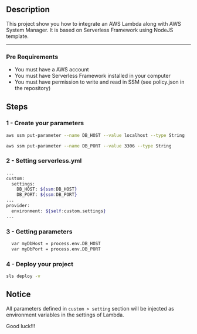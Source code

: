 ## Description
This project show you how to integrate an AWS Lambda along with AWS System Manager. It is based on Serverless Framework using NodeJS template.

---

### Pre Requirements
- You must have a AWS account
- You must have Serverless Framework installed in your computer
- You must have permission to write and read in SSM (see policy.json in the repository)


## Steps
### 1 - Create your parameters
```bash
aws ssm put-parameter --name DB_HOST --value localhost --type String
```
```bash
aws ssm put-parameter --name DB_PORT --value 3306 --type String
```

### 2 - Setting serverless.yml
```bash
...
custom:
  settings:
    DB_HOST: ${ssm:DB_HOST}
    DB_PORT: ${ssm:DB_PORT}
...    
provider:
  environment: ${self:custom.settings}
...
```  
### 3 - Getting parameters
```bash
  var myDbHost = process.env.DB_HOST
  var myDbPort = process.env.DB_PORT
```

### 4 - Deploy your project
```bash
sls deploy -v
```

## Notice
All parameters defined in ```custom > setting``` section will be injected as environment variables in the settings of Lambda. 

Good luck!!!

